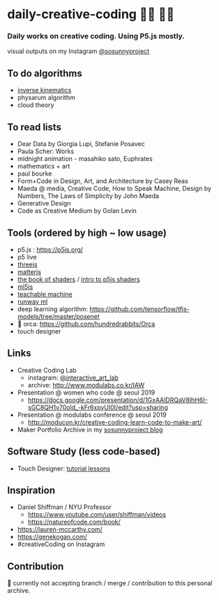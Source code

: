 # daily-creative-coding 👩‍🎨 👩‍💻
### Daily works on creative coding. Using P5.js mostly.
visual outputs on my Instagram [@sosunnyproject](https://www.instagram.com/sosunnyproject/)
  
## To do algorithms
- [inverse kinematics](https://www.youtube.com/watch?v=hbgDqyy8bIw)
- physarum algorithm
- cloud theory

## To read lists
- Dear Data by Giorgia Lupi, Stefanie Posavec
- Paula Scher: Works
- midnight animation - masahiko sato, Euphrates
- mathematics + art
- paul bourke
- Form+Code in Design, Art, and Architecture by Casey Reas
- Maeda @ media, Creative Code, How to Speak Machine, Design by Numbers, The Laws of Simplicity by John Maeda
- Generative Design
- Code as Creative Medium by Golan Levin

## Tools (ordered by high ~ low usage)
- p5.js : https://p5js.org/
- p5 live
- [threejs](https://threejs.org/)
- [matterjs](https://brm.io/matter-js/)
- [the book of shaders](https://thebookofshaders.com/) / [intro to p5js shaders](https://itp-xstory.github.io/p5js-shaders/#/)
- [ml5js](https://ml5js.org/)
- [teachable machine](https://teachablemachine.withgoogle.com/)
- [runway ml](https://runwayml.com/)
- deep learning algorithm: https://github.com/tensorflow/tfjs-models/tree/master/posenet
- 🎼 orca: https://github.com/hundredrabbits/Orca
- touch designer

## Links
- Creative Coding Lab
  - instagram: [@interactive_art_lab](https://www.instagram.com/interactive_art_lab/)
  - archive: http://www.modulabs.co.kr/IAW
- Presentation @ women who code @ seoul 2019
  - https://docs.google.com/presentation/d/1GxAAlDRQaV8lhH6I-sGC8QH1v70old_-kFr6xpyUI0I/edit?usp=sharing
- Presentation @ modulabs conference @ seoul 2019
  - http://moducon.kr/creative-coding-learn-code-to-make-art/
- Maker Portfolio Archive in my [sosunnyproject blog](https://sosunnyproject.github.io)

## Software Study (less code-based)
- Touch Designer: [tutorial lessons](https://www.notion.so/sunny1103/Touch-Designer-Tutorial-3f8a6862eb56465993da6413237e590d)

## Inspiration 
- Daniel Shiffman / NYU Professor
  - https://www.youtube.com/user/shiffman/videos
  - https://natureofcode.com/book/
- https://lauren-mccarthy.com/
- https://genekogan.com/
- #creativeCoding on Instagram

## Contribution
🙊 currently not accepting branch / merge / contribution to this personal archive. 
